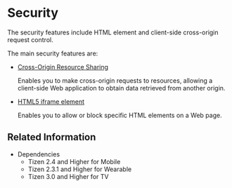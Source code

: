 # Security

The security features include HTML element and client-side cross-origin request control.

The main security features are:

- [Cross-Origin Resource Sharing](./cors.md)  

  Enables you to make cross-origin requests to resources, allowing a client-side Web application to obtain data retrieved from another origin.

- [HTML5 iframe element](./iframe.md)  

  Enables you to allow or block specific HTML elements on a Web page.

## Related Information
* Dependencies  
  - Tizen 2.4 and Higher for Mobile
  - Tizen 2.3.1 and Higher for Wearable
  - Tizen 3.0 and Higher for TV
